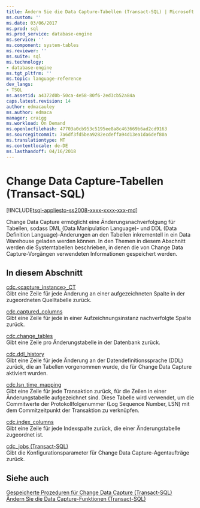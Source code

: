 ```yaml
---
title: Ändern Sie die Data Capture-Tabellen (Transact-SQL) | Microsoft Docs
ms.custom: ''
ms.date: 03/06/2017
ms.prod: sql
ms.prod_service: database-engine
ms.service: ''
ms.component: system-tables
ms.reviewer: ''
ms.suite: sql
ms.technology:
- database-engine
ms.tgt_pltfrm: ''
ms.topic: language-reference
dev_langs:
- TSQL
ms.assetid: a4372d0b-50ca-4e58-80f6-2ed3cb52a84a
caps.latest.revision: 14
author: edmacauley
ms.author: edmaca
manager: craigg
ms.workload: On Demand
ms.openlocfilehash: 47703a0cb953c5195ee8a8c463669b6ad2cd9163
ms.sourcegitcommit: 7a6df3fd5bea9282ecdeffa94d13ea1da6def80a
ms.translationtype: MT
ms.contentlocale: de-DE
ms.lasthandoff: 04/16/2018
---
```

# <a name="change-data-capture-tables-transact-sql"></a>Change Data Capture-Tabellen (Transact-SQL)
[!INCLUDE[tsql-appliesto-ss2008-xxxx-xxxx-xxx-md](../../includes/tsql-appliesto-ss2008-xxxx-xxxx-xxx-md.md)]

  Change Data Capture ermöglicht eine Änderungsnachverfolgung für Tabellen, sodass DML (Data Manipulation Language)- und DDL (Data Definition Language)-Änderungen an den Tabellen inkrementell in ein Data Warehouse geladen werden können. In den Themen in diesem Abschnitt werden die Systemtabellen beschrieben, in denen die von Change Data Capture-Vorgängen verwendeten Informationen gespeichert werden.  
  
## <a name="in-this-section"></a>In diesem Abschnitt  
 [cdc.<capture_instance>_CT](../../relational-databases/system-tables/cdc-capture-instance-ct-transact-sql.md)  
 Gibt eine Zeile für jede Änderung an einer aufgezeichneten Spalte in der zugeordneten Quelltabelle zurück.  
  
 [cdc.captured_columns](../../relational-databases/system-tables/cdc-captured-columns-transact-sql.md)  
 Gibt eine Zeile für jede in einer Aufzeichnungsinstanz nachverfolgte Spalte zurück.  
  
 [cdc.change_tables](../../relational-databases/system-tables/cdc-change-tables-transact-sql.md)  
 Gibt eine Zeile pro Änderungstabelle in der Datenbank zurück.  
  
 [cdc.ddl_history](../../relational-databases/system-tables/cdc-ddl-history-transact-sql.md)  
 Gibt eine Zeile für jede Änderung an der Datendefinitionssprache (DDL) zurück, die an Tabellen vorgenommen wurde, die für Change Data Capture aktiviert wurden.  
  
 [cdc.lsn_time_mapping](../../relational-databases/system-tables/cdc-lsn-time-mapping-transact-sql.md)  
 Gibt eine Zeile für jede Transaktion zurück, für die Zeilen in einer Änderungstabelle aufgezeichnet sind. Diese Tabelle wird verwendet, um die Commitwerte der Protokollfolgenummer (Log Sequence Number, LSN) mit dem Commitzeitpunkt der Transaktion zu verknüpfen.  
  
 [cdc.index_columns](../../relational-databases/system-tables/cdc-index-columns-transact-sql.md)  
 Gibt eine Zeile für jede Indexspalte zurück, die einer Änderungstabelle zugeordnet ist.  
  
 [cdc_jobs &#40;Transact-SQL&#41;](../../relational-databases/system-tables/dbo-cdc-jobs-transact-sql.md)  
 Gibt die Konfigurationsparameter für Change Data Capture-Agentaufträge zurück.  
  
## <a name="see-also"></a>Siehe auch  
 [Gespeicherte Prozeduren für Change Data Capture &#40;Transact-SQL&#41;](../../relational-databases/system-stored-procedures/change-data-capture-stored-procedures-transact-sql.md)   
 [Ändern Sie die Data Capture-Funktionen &#40;Transact-SQL&#41;](../../relational-databases/system-functions/change-data-capture-functions-transact-sql.md)  
  
  
